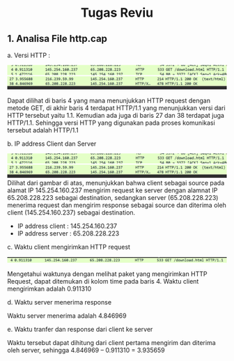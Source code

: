 <h1 align = center>
    Tugas Reviu
</h1>

<h2>
1.	Analisa File http.cap
</h2>

a. Versi HTTP :

![Gambar_1](img/versi-http)<br>
![Gambar_2](img/versi-http-2)

Dapat dilihat di baris 4 yang mana menunjukkan HTTP request dengan metode GET, di akhir baris 4 terdapat HTTP/1.1 yang menunjukkan versi dari HTTP tersebut yaitu 1.1. Kemudian ada juga di baris 27 dan 38 terdapat juga HTTP/1.1. Sehingga versi HTTP yang digunakan pada proses komunikasi tersebut adalah HTTP/1.1
   
b. IP address Client dan Server

![Gambar_3](img/versi-http)<br>
![Gambar_4](img/versi-http-2)<br>
Dilihat dari gambar di atas, menunjukkan bahwa client sebagai source pada alamat IP 145.254.160.237 mengirim request ke server dengan alamnat IP 65.208.228.223 sebagai destination, sedangkan server (65.208.228.223) menerima request dan mengirim response sebagai source dan diterima oleh client (145.254.160.237) sebagai destination.
- IP address client : 145.254.160.237
- IP address server : 65.208.228.223
  	
c. Waktu client mengirimkan HTTP request

![Gambar_5](img/send-time.png)

Mengetahui waktunya dengan melihat paket yang mengirimkan HTTP Request, dapat ditemukan di kolom time pada baris 4. Waktu client mengirimkan adalah 0.911310
  	
d. Waktu server menerima response

Waktu server menerima adalah 4.846969
  
e. Waktu tranfer dan response dari client ke server

Waktu tersebut dapat dihitung dari client pertama mengirim dan diterima oleh server, sehingga
4.846969 – 0.911310 = 3.935659
